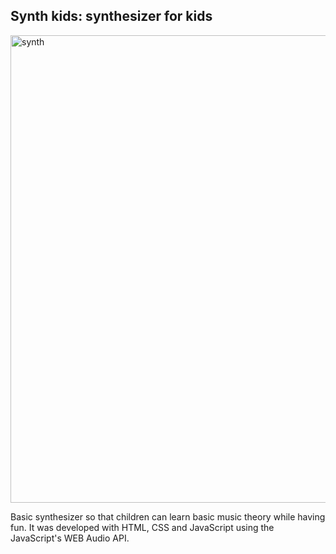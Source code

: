 ## Synth kids: synthesizer for kids

<img width="748" alt="synth" src="https://user-images.githubusercontent.com/47612276/143804518-be2202ef-e171-42ed-bf2c-0381de0ec4a5.png">

Basic synthesizer so that children can learn basic music theory while having fun. It was developed with HTML, CSS and JavaScript using the JavaScript's WEB Audio API.
